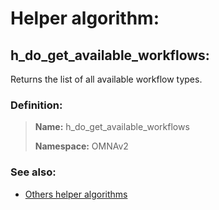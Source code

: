 # Helper algorithm:

## h_do_get_available_workflows:

Returns the list of all available workflow types.
    
### Definition:

> **Name:** h_do_get_available_workflows
> 
> **Namespace:** OMNAv2

### See also:
* [Others helper algorithms](overview?id=h_do_get_available_workflows)